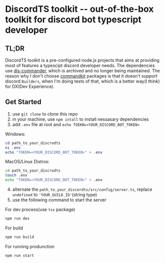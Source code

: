 # DiscordTS toolkit -- out-of-the-box toolkit for discord bot typescript developer

## TL;DR

DiscordTS toolkit is a pre-configured node.js projects that aims at providing most of features a typescipt discord developer needs. The dependencies use [djs-commander](https://github.com/notunderctrl/djs-commander), which is archived and no longer being maintained. The reason why I don't choose [commandkit](https://github.com/underctrl-io/commandkit) packages is that it doesn't support discord `Builders`, when I'm doing tests of that, which is a better way(I think) for DX(Dev Experience).

## Get Started

1. use `git clone` to clone this repo
2. in your machine, use `npm intall` to install nessasary dependencies
3. add `.env` file at root and `echo TOEKN=<YOUR_DISCORD_BOT_TOKEN>`

Windows:
```ps1
cd path_to_your_discrodts
ni .env
echo "TOKEN=<YOUR_DISCORD_BOT_TOKEN>" > .env
```

MacOS/Linux Distros:
```sh
cd path_to_your_discrodts
touch .env
echo "TOKEN=<YOUR_DISCORD_BOT_TOKEN>" > .env
```

4. alternate the `path_to_your_discordts/src/config/server.ts`, replace `undefined` to `'YOUR_GUILD_ID'`(string type)
5. use the following command to start the server

For dev process(use `tsx` package)
```sh
npm run dev
```

For build
```sh
npm run build
```

For running produnction
```sh
npm run start
```
